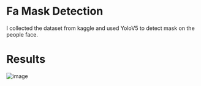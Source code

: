 # Fa Mask Detection
I collected the dataset from kaggle and used YoloV5 to detect mask on the people face.
# Results
![image](https://github.com/mnusrat786/Mask-Detection/assets/45511078/dc0785f8-1cfc-4917-9ce9-35b19b3173b9)


